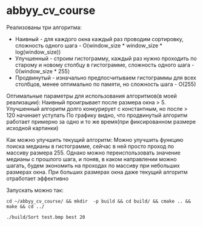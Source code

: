 # abbyy_cv_course

Реализованы три алгоритма:
 - Наивный - для каждого окна каждый раз проводим сортировку, сложность одного шага - O(window_size * window_size * log(window_size))
 - Улучшенный - строим гистограмму, каждый раз нужно проходить по старому и новому столбцу в гистограмме, сложность одного шага - 0(window_size * 255)
 - Продвинутый - изначально предпосчитываем гистограммы для всех столбцов, менее оптимально по памяти, но сложность шага - O(255)

Оптимальные параметры для использования алгоритмов(в моей реализации):
 Наивный проигрывает после размера окна > 5.
 Улучшенный алгоритм долго конкурирует с константным, но после > 120 начинает уступать
 По графику видно, что продвинутый алгоритм работает примерно за одно и то же время(при фиксированном размере исходной картинки)

Как можно улучшить текущий алгоритм:
  Можно улучшить функцию поиска медианы в гистограмме, сейчас в ней просто проход по массиву размера 255.
  Однако можно переиспользовать значение медианы с прошлого шага, и поняв, в каком направлении можно шагать, будем экономить на проходах по массиву при небольших размерах окна.
  При больших размерах окна даже текущий алгоритм отработает эффективно

Запускать можно так:

 ```cd ~/abbyy_cv_course/ && mkdir  -p build && cd build/ && cmake .. && make && cd ../```

 ```./build/Sort test.bmp best 20```